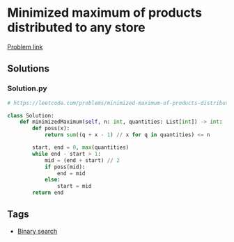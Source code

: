 # Minimized maximum of products distributed to any store

[Problem link](https://leetcode.com/problems/minimized-maximum-of-products-distributed-to-any-store/)

## Solutions


### Solution.py
```py
# https://leetcode.com/problems/minimized-maximum-of-products-distributed-to-any-store/

class Solution:
    def minimizedMaximum(self, n: int, quantities: List[int]) -> int:
        def poss(x):
            return sum((q + x - 1) // x for q in quantities) <= n

        start, end = 0, max(quantities)
        while end - start > 1:
            mid = (end + start) // 2
            if poss(mid):
                end = mid
            else:
                start = mid
        return end
```
## Tags

* [Binary search](/Collections/binary-search.md#binary-search)

